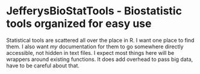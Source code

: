 <!-- README.md is generated from README.Rmd. Please edit that file -->
JefferysBioStatTools - Biostatistic tools organized for easy use
================================================================

Statistical tools are scattered all over the place in R. I want one place to find them. I also want *my* documentation for them to go somewhere directly accessible, not hidden in text files. I expect most things here will be wrappers around existing functions. It does add overhead to pass big data, have to be careful about that.
